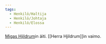 ```yaml
---
tags:
  - Henkilö/Haltija
  - Henkilö/Johtaja
  - Henkilö/Elossa
---
```

[Migas Hjildrum](Migas%20Hjildrum.md)in äiti. [[Herra Hjildrum]]in vaimo.